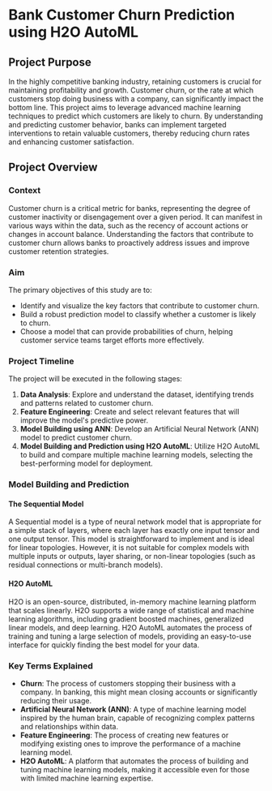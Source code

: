 # Bank Customer Churn Prediction using H2O AutoML

## Project Purpose

In the highly competitive banking industry, retaining customers is crucial for maintaining profitability and growth. Customer churn, or the rate at which customers stop doing business with a company, can significantly impact the bottom line. This project aims to leverage advanced machine learning techniques to predict which customers are likely to churn. By understanding and predicting customer behavior, banks can implement targeted interventions to retain valuable customers, thereby reducing churn rates and enhancing customer satisfaction.

## Project Overview

### Context
Customer churn is a critical metric for banks, representing the degree of customer inactivity or disengagement over a given period. It can manifest in various ways within the data, such as the recency of account actions or changes in account balance. Understanding the factors that contribute to customer churn allows banks to proactively address issues and improve customer retention strategies.

### Aim
The primary objectives of this study are to:

- Identify and visualize the key factors that contribute to customer churn.
- Build a robust prediction model to classify whether a customer is likely to churn.
- Choose a model that can provide probabilities of churn, helping customer service teams target efforts more effectively.

### Project Timeline
The project will be executed in the following stages:

1. **Data Analysis**: Explore and understand the dataset, identifying trends and patterns related to customer churn.
2. **Feature Engineering**: Create and select relevant features that will improve the model's predictive power.
3. **Model Building using ANN**: Develop an Artificial Neural Network (ANN) model to predict customer churn.
4. **Model Building and Prediction using H2O AutoML**: Utilize H2O AutoML to build and compare multiple machine learning models, selecting the best-performing model for deployment.

### Model Building and Prediction

#### The Sequential Model
A Sequential model is a type of neural network model that is appropriate for a simple stack of layers, where each layer has exactly one input tensor and one output tensor. This model is straightforward to implement and is ideal for linear topologies. However, it is not suitable for complex models with multiple inputs or outputs, layer sharing, or non-linear topologies (such as residual connections or multi-branch models).

#### H2O AutoML
H2O is an open-source, distributed, in-memory machine learning platform that scales linearly. H2O supports a wide range of statistical and machine learning algorithms, including gradient boosted machines, generalized linear models, and deep learning. H2O AutoML automates the process of training and tuning a large selection of models, providing an easy-to-use interface for quickly finding the best model for your data.

### Key Terms Explained

- **Churn**: The process of customers stopping their business with a company. In banking, this might mean closing accounts or significantly reducing their usage.
- **Artificial Neural Network (ANN)**: A type of machine learning model inspired by the human brain, capable of recognizing complex patterns and relationships within data.
- **Feature Engineering**: The process of creating new features or modifying existing ones to improve the performance of a machine learning model.
- **H2O AutoML**: A platform that automates the process of building and tuning machine learning models, making it accessible even for those with limited machine learning expertise.
